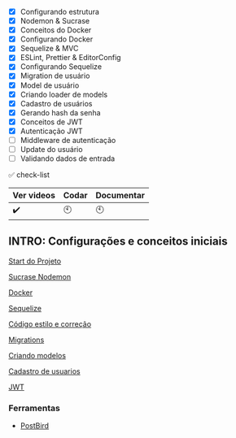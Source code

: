 - [x] Configurando estrutura
- [x] Nodemon & Sucrase
- [x] Conceitos do Docker
- [x] Configurando Docker
- [x] Sequelize & MVC
- [X] ESLint, Prettier & EditorConfig
- [x] Configurando Sequelize
- [x] Migration de usuário
- [x] Model de usuário
- [x] Criando loader de models
- [x] Cadastro de usuários
- [x] Gerando hash da senha
- [x] Conceitos de JWT
- [x] Autenticação JWT
- [ ] Middleware de autenticação
- [ ] Update do usuário
- [ ] Validando dados de entrada

:white_check_mark: check-list

Ver videos | Codar | Documentar
-----------|-------|-----------
:heavy_check_mark:| :clock10:|:clock10:

## INTRO: Configurações e conceitos iniciais
[Start do Projeto](https://github.com/gislainejessica/Course-GoStack-9/tree/master/modulo2/docs/iniciar.md)

[Sucrase Nodemon](https://github.com/gislainejessica/Course-GoStack-9/tree/master/modulo2/docs/sucrase-nodemon.md)

[Docker](https://github.com/gislainejessica/Course-GoStack-9/tree/master/modulo2/docs/docker.md)

[Sequelize](https://github.com/gislainejessica/Course-GoStack-9/tree/master/modulo2/docs/sequelize.md)

[Código estilo e correção](https://github.com/gislainejessica/Course-GoStack-9/tree/master/modulo2/docs/config-code.md)

[Migrations](https://github.com/gislainejessica/Course-GoStack-9/tree/master/modulo2/docs/migrations.md)

[Criando modelos](https://github.com/gislainejessica/Course-GoStack-9/tree/master/modulo2/docs/config-connection.md)

[Cadastro de usuarios](https://github.com/gislainejessica/Course-GoStack-9/tree/master/modulo2/docs/cadastro.md)

[JWT](https://github.com/gislainejessica/Course-GoStack-9/tree/master/modulo2/docs/jwt.md)

### Ferramentas
- [PostBird](https://snapcraft.io/postbird)


